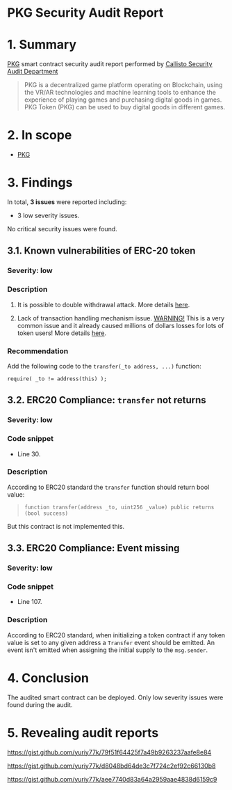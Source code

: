 # PKG Security Audit Report

# 1. Summary

[PKG](https://etherscan.io/address/0x02f2d4a04e6e01ace88bd2cd632875543b2ef577#code) smart contract security audit report performed by [Callisto Security Audit Department](https://github.com/EthereumCommonwealth/Auditing)

> PKG is a decentralized game platform operating on Blockchain, using the VR/AR technologies and machine learning tools to enhance the experience of playing games and purchasing digital goods in games. PKG Token (PKG) can be used to buy digital goods in different games.

# 2. In scope

* [PKG](https://etherscan.io/address/0x02f2d4a04e6e01ace88bd2cd632875543b2ef577#code)

# 3. Findings

In total, **3 issues** were reported including:

- 3 low severity issues.

No critical security issues were found.

## 3.1. Known vulnerabilities of ERC-20 token

### Severity: low

### Description

1. It is possible to double withdrawal attack. More details [here](https://docs.google.com/document/d/1YLPtQxZu1UAvO9cZ1O2RPXBbT0mooh4DYKjA_jp-RLM/edit).

2. Lack of transaction handling mechanism issue. [WARNING!](https://gist.github.com/Dexaran/ddb3e89fe64bf2e06ed15fbd5679bd20)  This is a very common issue and it already caused millions of dollars losses for lots of token users! More details [here](https://docs.google.com/document/d/1Feh5sP6oQL1-1NHi-X1dbgT3ch2WdhbXRevDN681Jv4/edit).

### Recommendation

Add the following code to the `transfer(_to address, ...)` function:

```
require( _to != address(this) );

```

## 3.2. ERC20 Compliance: `transfer` not returns

### Severity: low

### Code snippet

* Line 30.

### Description

According to ERC20 standard the `transfer` function should return bool value:

> `function transfer(address _to, uint256 _value) public returns (bool success)`

But this contract is not implemented this.

## 3.3. ERC20 Compliance: Event missing

### Severity: low

### Code snippet

* Line 107.

### Description

According to ERC20 standard, when initializing a token contract if any token value is set to any given address a `Transfer` event should be emitted.
An event isn't emitted when assigning the initial supply to the `msg.sender`.

# 4. Conclusion

The audited smart contract can be deployed. Only low severity issues were found during the audit.

# 5. Revealing audit reports

https://gist.github.com/yuriy77k/79f51f64425f7a49b9263237aafe8e84

https://gist.github.com/yuriy77k/d8048bd64de3c7f724c2ef92c66130b8

https://gist.github.com/yuriy77k/aee7740d83a64a2959aae4838d6159c9
